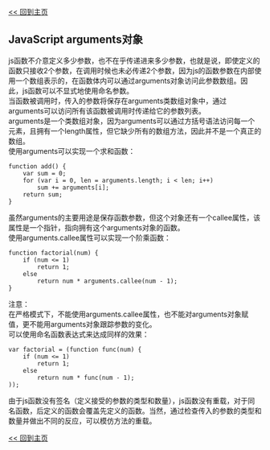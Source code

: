 [<< 回到主页](http://suzy1993.github.io/misszy/)

## JavaScript arguments对象

js函数不介意定义多少参数，也不在乎传递进来多少参数，也就是说，即使定义的函数只接收2个参数，在调用时候也未必传递2个参数，因为js的函数参数在内部使用一个数组表示的，在函数体内可以通过arguments对象访问此参数数组。因此，js函数可以不显式地使用命名参数。  
当函数被调用时，传入的参数将保存在arguments类数组对象中，通过arguments可以访问所有该函数被调用时传递给它的参数列表。  
arguments是一个类数组对象，因为arguments可以通过方括号语法访问每一个元素，且拥有一个length属性，但它缺少所有的数组方法，因此并不是一个真正的数组。  
使用arguments可以实现一个求和函数：
```
function add() {
    var sum = 0;
    for (var i = 0, len = arguments.length; i < len; i++)
        sum += arguments[i];
    return sum;
}
```
虽然arguments的主要用途是保存函数参数，但这个对象还有一个callee属性，该属性是一个指针，指向拥有这个arguments对象的函数。  
使用arguments.callee属性可以实现一个阶乘函数：
```
function factorial(num) {
    if (num <= 1)
        return 1;
    else
        return num * arguments.callee(num - 1);
}
```
注意：  
在严格模式下，不能使用arguments.callee属性，也不能对arguments对象赋值，更不能用arguments对象跟踪参数的变化。  
可以使用命名函数表达式来达成同样的效果：
```
var factorial = (function func(num) {
    if (num <= 1)
        return 1;
    else
        return num * func(num - 1);
));
```
由于js函数没有签名（定义接受的参数的类型和数量），js函数没有重载，对于同名函数，后定义的函数会覆盖先定义的函数。当然，通过检查传入的参数的类型和数量并做出不同的反应，可以模仿方法的重载。

[<< 回到主页](http://suzy1993.github.io/misszy/)
